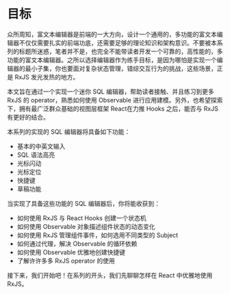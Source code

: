 # 目标

众所周知，富文本编辑器是前端的一大方向，设计一个通用的，多功能的富文本编辑器不仅仅需要扎实的前端功底，还需要足够的理论知识和架构意识。不要被本系列的标题所迷惑，笔者并不是，也完全不能带读者开发一个可靠的，高性能的，多功能的富文本编辑器。之所以选择编辑器作为练手目标，是因为哪怕是实现一个编辑器的最小子集，你也要面对复杂状态管理，错综交互行为的挑战，这些场景，正是 RxJS 发光发热的地方。

本文旨在通过一个实现一个迷你 SQL 编辑器，帮助读者接触、并且练习到更多 RxJS 的 operator，熟悉如何使用 Observable 进行应用建模。另外，也希望探索下，拥有最广泛群众基础的视图层框架 React在力推 Hooks 之后，能否与 RxJS 有更好的结合。

本系列的实现的 SQL 编辑器将具备如下功能：

- 基本的中英文输入
- SQL 语法高亮
- 光标闪动
- 光标定位
- 快捷键
- 草稿功能

当实现了具备这些功能的 SQL 编辑器后，你将能收获到：

- 如何使用 RxJS 与 React Hooks 创建一个状态机
- 如何使用 Observable 对象描述组件状态的动态变化
- 如何使用 RxJS 管理组件事件，如何选用不同类型的 Subject
- 如何通过代理，解决 Observable 的循环依赖
- 如何使用 Observable 优雅地创建快捷键
- 了解许许多多 RxJS operator 的使用

接下来，我们开始吧！在系列的开头，我们先聊聊怎样在 React 中优雅地使用 RxJS。

